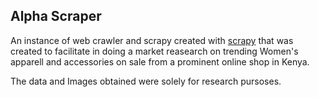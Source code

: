## Alpha Scraper

An instance of web crawler and scrapy created with [scrapy]()
that was created to facilitate in doing a market reasearch on trending
Women's apparell and accessories on sale from a prominent online shop
in Kenya.

The data and Images obtained were solely for research pursoses.  
